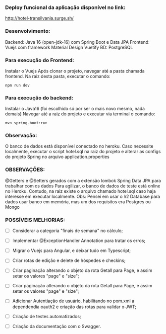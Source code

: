 
### Deploy funcional da aplicação disponível no link:
http://hotel-transilvania.surge.sh/

### Desenvolvimento:
Backend: Java 16 (open-jdk-16) com Spring Boot e Data JPA
Frontend: Vuejs com framework Material Design Vuetify
BD: PostgreSQL

### Para execução do Frontend:
Instalar o Vuejs
Após clonar o projeto, navegar até a pasta chamada frontend. Na raiz desta pasta, executar o comando:
```
npm run dev
```
### Para execução do backend:
Instalar o Java16 (foi escolhido só por ser o mais novo mesmo, nada demais)
Navegar até a raiz do projeto e executar via terminal o comando:
```
mvn spring-boot:run
```

### Observação:
O banco de dados está disponível conectado no heroku. Caso necessite localmente,
executar o script hotel.sql na raiz do projeto e alterar as configs do projeto Spring no arquivo
application.properties

### OBSERVAÇÕES:
@Getters e @Setters gerados com a extensão lombok
Spring Data JPA para trabalhar com os dados
Para agilizar, o banco de dados de teste está online no Heroku. Contudo, na raiz existe o arquivo chamado hotel.sql
caso haja interesse em executar localmente.
Obs: Pensei em usar o h2 Database para dados usar banco em memória, mas um dos requisitos era Postgres ou Mongo

### POSSÍVEIS MELHORIAS:
- [ ] Considerar a categoria "finais de semana" no cálculo;
- [ ] Implementar @ExceptionHandler Annotation para tratar os erros;
- [ ] Migrar o Vuejs para Angular, e deixar tudo em Typescript;
- [ ] Criar rotas de edição e delete de hóspedes e checkins;
- [ ] Criar paginação alterando o objeto da rota Getall para Page, e assim setar os valores "page" e "size";
- [ ] Criar paginação alterando o objeto da rota Getall para Page, e assim setar os valores "page" e "size";
- [ ] Adicionar Autentiação de usuário, habilitando no pom.xml a dependendia oauth2 e criação das rotas para validar o JWT;
- [ ] Criação de testes automatizados;
- [ ] Criação da documentação com o Swagger.





